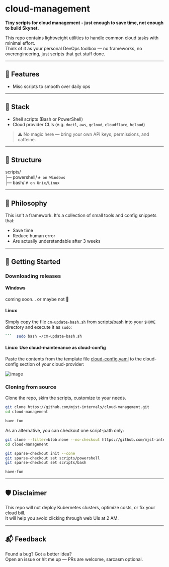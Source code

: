 # cloud-management

**Tiny scripts for cloud management - just enough to save time, not enough to build Skynet.**

This repo contains lightweight utilities to handle common cloud tasks with minimal effort.  
Think of it as your personal DevOps toolbox — no frameworks, no overengineering, just scripts that get stuff done.

---

## 🔧 Features

- Misc scripts to smooth over daily ops

---

## 🧱 Stack

- Shell scripts (Bash or PowerShell)
- Cloud provider CLIs (e.g. `doctl`, `aws`, `gcloud`, `cloudflare`, `hcloud`)

> ⚠️ No magic here — bring your own API keys, permissions, and caffeine.

---

## 📁 Structure

scripts/<br>
├─ powershell/ `# on Windows`<br>
├─ bash/ `# on Unix/Linux`<br>

---

## 🧠 Philosophy

This isn't a framework. It's a collection of small tools and config snippets that:
- Save time
- Reduce human error
- Are actually understandable after 3 weeks

---

## 🚀 Getting Started

### Downloading releases

#### Windows

coming soon... or maybe not 🤔

#### Linux

Simply copy the file [`cm-update-bash.sh`](https://github.com/mjst-internals/cloud-management/blob/badb39797b09c25fdc9476174fdd2c1af8cb3c7f/scripts/bash/cm-update-bash.sh) from [scripts/bash](https://github.com/mjst-internals/cloud-management/blob/badb39797b09c25fdc9476174fdd2c1af8cb3c7f/scripts/bash/) into your `$HOME` directory and execute it as `sudo`:

```bash
```  sudo bash ~/cm-update-bash.sh
```

#### Linux: Use cloud-maintenance as cloud-config

Paste the contents from the template file [cloud-config.yaml](https://github.com/mjst-internals/cloud-management/blob/badb39797b09c25fdc9476174fdd2c1af8cb3c7f/scripts/bash/templates/cloud-config.yaml) to the cloud-config section of your cloud-provider:

![image](https://github.com/user-attachments/assets/c09dc391-ec73-4c54-9434-bb707f8154f2)

### Cloning from source

Clone the repo, skim the scripts, customize to your needs.

```bash
git clone https://github.com/mjst-internals/cloud-management.git
cd cloud-management

have-fun
```

As an alternative, you can checkout one script-path only:

```bash
git clone --filter=blob:none --no-checkout https://github.com/mjst-internals/cloud-management.git
cd cloud-management

git sparse-checkout init --cone
git sparse-checkout set scripts/powershell
git sparse-checkout set scripts/bash

have-fun
```

---

## 🛡️ Disclaimer

This repo will not deploy Kubernetes clusters, optimize costs, or fix your cloud bill.<br>
It will help you avoid clicking through web UIs at 2 AM.

--- 

## 📬 Feedback

Found a bug? Got a better idea?<br>
Open an issue or hit me up — PRs are welcome, sarcasm optional.
